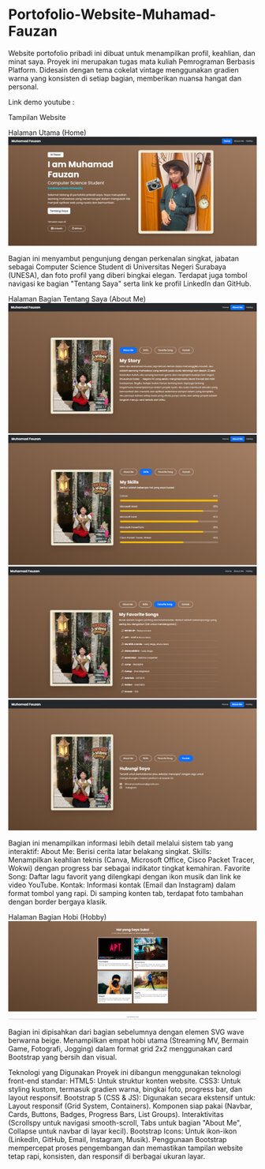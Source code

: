 # Portofolio-Website-Muhamad-Fauzan

Website portofolio pribadi ini dibuat untuk menampilkan profil, keahlian, dan minat saya. Proyek ini merupakan tugas mata kuliah Pemrograman Berbasis Platform. Didesain dengan tema cokelat vintage menggunakan gradien warna yang konsisten di setiap bagian, memberikan nuansa hangat dan personal.

Link demo youtube : 

Tampilan Website

Halaman Utama (Home)
![alt text](https://github.com/013Fauzan-gif/Portofolio-Website-Muhamad-Fauzan/blob/main/Project%20UTS/Tampilan%20Website/Tampilan%20Home.png)

Bagian ini menyambut pengunjung dengan perkenalan singkat, jabatan sebagai Computer Science Student di Universitas Negeri Surabaya (UNESA), dan foto profil yang diberi bingkai elegan. Terdapat juga tombol navigasi ke bagian "Tentang Saya" serta link ke profil LinkedIn dan GitHub.

Halaman Bagian Tentang Saya (About Me)
![alt text](https://github.com/013Fauzan-gif/Portofolio-Website-Muhamad-Fauzan/blob/main/Project%20UTS/Tampilan%20Website/Tampilan%20About(1).png)
![alt text](https://github.com/013Fauzan-gif/Portofolio-Website-Muhamad-Fauzan/blob/main/Project%20UTS/Tampilan%20Website/Tampilan%20About(2).png)
![alt text](https://github.com/013Fauzan-gif/Portofolio-Website-Muhamad-Fauzan/blob/main/Project%20UTS/Tampilan%20Website/Tampilan%20About(3).png)
![alt text](https://github.com/013Fauzan-gif/Portofolio-Website-Muhamad-Fauzan/blob/main/Project%20UTS/Tampilan%20Website/Tampilan%20About(4).png)


Bagian ini menampilkan informasi lebih detail melalui sistem tab yang interaktif:
About Me: Berisi cerita latar belakang singkat.
Skills: Menampilkan keahlian teknis (Canva, Microsoft Office, Cisco Packet Tracer, Wokwi) dengan progress bar sebagai indikator tingkat kemahiran.
Favorite Song: Daftar lagu favorit yang dilengkapi dengan ikon musik dan link ke video YouTube.
Kontak: Informasi kontak (Email dan Instagram) dalam format tombol yang rapi.
Di samping konten tab, terdapat foto tambahan dengan border bergaya klasik.

Halaman Bagian Hobi (Hobby)
![alt text](https://github.com/013Fauzan-gif/Portofolio-Website-Muhamad-Fauzan/blob/main/Project%20UTS/Tampilan%20Website/Tampilan%20Hobby.png)

Bagian ini dipisahkan dari bagian sebelumnya dengan elemen SVG wave berwarna beige. Menampilkan empat hobi utama (Streaming MV, Bermain Game, Fotografi, Jogging) dalam format grid 2x2 menggunakan card Bootstrap yang bersih dan visual.


Teknologi yang Digunakan
Proyek ini dibangun menggunakan teknologi front-end standar:
HTML5: Untuk struktur konten website.
CSS3: Untuk styling kustom, termasuk gradien warna, bingkai foto, progress bar, dan layout responsif.
Bootstrap 5 (CSS & JS): Digunakan secara ekstensif untuk:
Layout responsif (Grid System, Containers).
Komponen siap pakai (Navbar, Cards, Buttons, Badges, Progress Bars, List Groups).
Interaktivitas (Scrollspy untuk navigasi smooth-scroll, Tabs untuk bagian "About Me", Collapse untuk navbar di layar kecil).
Bootstrap Icons: Untuk ikon-ikon (LinkedIn, GitHub, Email, Instagram, Musik).
Penggunaan Bootstrap mempercepat proses pengembangan dan memastikan tampilan website tetap rapi, konsisten, dan responsif di berbagai ukuran layar.
